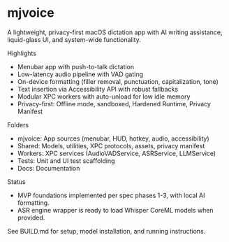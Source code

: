 # mjvoice

A lightweight, privacy-first macOS dictation app with AI writing assistance, liquid-glass UI, and system-wide functionality.

Highlights
- Menubar app with push-to-talk dictation
- Low-latency audio pipeline with VAD gating
- On-device formatting (filler removal, punctuation, capitalization, tone)
- Text insertion via Accessibility API with robust fallbacks
- Modular XPC workers with auto-unload for low idle memory
- Privacy-first: Offline mode, sandboxed, Hardened Runtime, Privacy Manifest

Folders
- mjvoice: App sources (menubar, HUD, hotkey, audio, accessibility)
- Shared: Models, utilities, XPC protocols, assets, privacy manifest
- Workers: XPC services (AudioVADService, ASRService, LLMService)
- Tests: Unit and UI test scaffolding
- Docs: Documentation

Status
- MVP foundations implemented per spec phases 1-3, with local AI formatting.
- ASR engine wrapper is ready to load Whisper CoreML models when provided.

See BUILD.md for setup, model installation, and running instructions.
